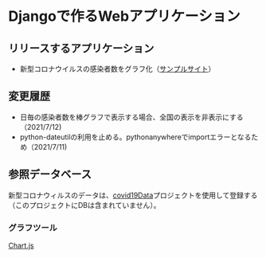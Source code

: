 # Djangoで作るWebアプリケーション

## リリースするアプリケーション  

* 新型コロナウイルスの感染者数をグラフ化（[サンプルサイト](https://yk2021.pythonanywhere.com/covid19sum/)）

## 変更履歴  
* 日毎の感染者数を棒グラフで表示する場合、全国の表示を非表示にする（2021/7/12)  
* python-dateutilの利用を止める。pythonanywhereでimportエラーとなるため（2021/7/11)

## 参照データベース  

新型コロナウィルスのデータは、[covid19Data](https://github.com/YasuoKatou/covid19Data)プロジェクトを使用して登録する（このプロジェクトにDBは含まれていません）。


### グラフツール
[Chart.js](https://www.chartjs.org/)

